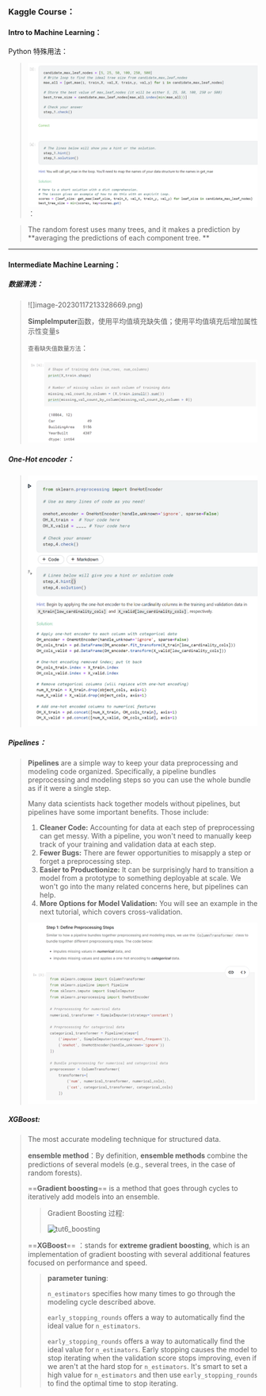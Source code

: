 ### Kaggle Course：

#### Intro to Machine Learning：

Python 特殊用法：

> ![image-20230114163112141](image-20230114163112141.png)：

> The random forest uses many trees, and it makes a prediction by **averaging the predictions of each component tree. **

---

#### Intermediate Machine Learning：

##### 数据清洗：

> ![]image-20230117213328669.png)
>
> **SimpleImputer**函数，使用平均值填充缺失值；使用平均值填充后增加属性示性变量s
>
> `查看缺失值数量方法`：
>
> ![image-20230117221331202](image-20230117221331202.png)

##### **One-Hot encoder**：

> ![image-20230124230710104](image-20230124230710104.png)

##### ***Pipelines***：

> **Pipelines** are a simple way to keep your data preprocessing and modeling code organized. Specifically, a pipeline bundles preprocessing and modeling steps so you can use the whole bundle as if it were a single step.
>
> Many data scientists hack together models without pipelines, but pipelines have some important benefits. Those include:
>
> 1. **Cleaner Code:** Accounting for data at each step of preprocessing can get messy. With a pipeline, you won't need to manually keep track of your training and validation data at each step.
> 2. **Fewer Bugs:** There are fewer opportunities to misapply a step or forget a preprocessing step.
> 3. **Easier to Productionize:** It can be surprisingly hard to transition a model from a prototype to something deployable at scale. We won't go into the many related concerns here, but pipelines can help.
> 4. **More Options for Model Validation:** You will see an example in the next tutorial, which covers cross-validation.
>
> ![image-20230125163353170](image-20230125163353170.png)

##### XGBoost:

>The most accurate modeling technique for structured data.
>
>**ensemble method**：By definition, **ensemble methods** combine the predictions of several models (e.g., several trees, in the case of random forests).
>
>==**Gradient boosting**== is a method that goes through cycles to iteratively add models into an ensemble.
>
>> Gradient Boosting 过程:
>>
>> ![tut6_boosting](https://i.imgur.com/MvCGENh.png)
>
> ==**XGBoost**== ：stands for **extreme gradient boosting**, which is an implementation of gradient boosting with several additional features focused on performance and speed. 
>
>> **parameter tuning**:
>>
>> `n_estimators` specifies how many times to go through the modeling cycle described above. 
>>
>> `early_stopping_rounds` offers a way to automatically find the ideal value for `n_estimators`. 
>>
>> `early_stopping_rounds` offers a way to automatically find the ideal value for `n_estimators`. Early stopping causes the model to stop iterating when the validation score stops improving, even if we aren't at the hard stop for `n_estimators`. It's smart to set a high value for `n_estimators` and then use `early_stopping_rounds` to find the optimal time to stop iterating.
